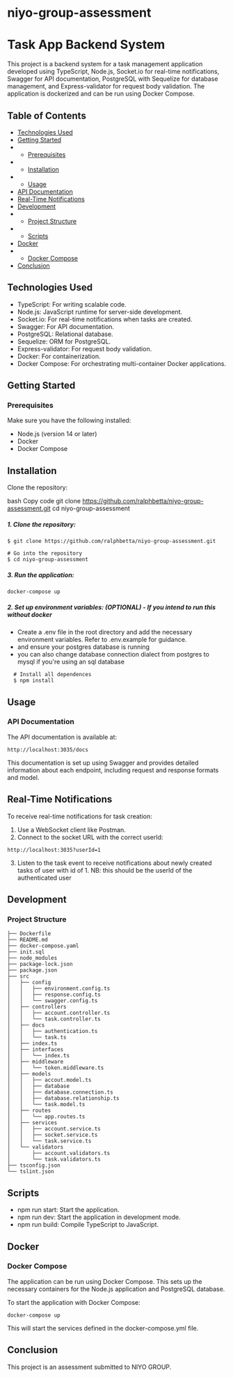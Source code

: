 # niyo-group-assessment

# Task App Backend System

This project is a backend system for a task management application developed using TypeScript, Node.js, Socket.io for real-time notifications, Swagger for API documentation, PostgreSQL with Sequelize for database management, and Express-validator for request body validation. The application is dockerized and can be run using Docker Compose.

## Table of Contents
* [Technologies Used](#technology)
* [Getting Started](#gettingstarted)
* * [Prerequisites](#prerequisites)
* * [Installation](#installation)
* * [Usage](#usage)
* [API Documentation](#documentation)
* [Real-Time Notifications](#socket)
* [Development](#development)
* * [Project Structure](#structure)
* * [Scripts](#script)
* [Docker](#docker)
* * [Docker Compose](#docker-compose)
* [Conclusion](#conclusion)

## Technologies Used
* TypeScript: For writing scalable code.
* Node.js: JavaScript runtime for server-side development.
* Socket.io: For real-time notifications when tasks are created.
* Swagger: For API documentation.
* PostgreSQL: Relational database.
* Sequelize: ORM for PostgreSQL.
* Express-validator: For request body validation.
* Docker: For containerization.
* Docker Compose: For orchestrating multi-container Docker applications.

## Getting Started
### Prerequisites
Make sure you have the following installed:

* Node.js (version 14 or later)
* Docker
* Docker Compose

## Installation
Clone the repository:

bash
Copy code
git clone https://github.com/ralphbetta/niyo-group-assessment.git
cd niyo-group-assessment

##### 1. Clone the repository:
  ```
  $ git clone https://github.com/ralphbetta/niyo-group-assessment.git

  # Go into the repository
  $ cd niyo-group-assessment
  ```

##### 3. Run the application:
  ```
  docker-compose up
  ```

##### 2. Set up environment variables: (OPTIONAL) -  If you intend to run this without docker
* Create a .env file in the root directory and add the necessary environment variables. Refer to .env.example for guidance.
* and ensure your postgres database is running
* you can also change database connection dialect from postgres to mysql if you're using an sql database
```
  # Install all dependences
  $ npm install
```

## Usage
### API Documentation
The API documentation is available at:
  ```
 http://localhost:3035/docs
  ```
This documentation is set up using Swagger and provides detailed information about each endpoint, including request and response formats and model.

## Real-Time Notifications
To receive real-time notifications for task creation:

1. Use a WebSocket client like Postman.
2. Connect to the socket URL with the correct userId:
  ```
 http://localhost:3035?userId=1
  ```
3. Listen to the task event to receive notifications about newly created tasks of user with id of 1.
NB: this should be the userId of the authenticated user


## Development
### Project Structure
```
├── Dockerfile
├── README.md
├── docker-compose.yaml
├── init.sql
├── node_modules
├── package-lock.json
├── package.json
├── src
│   ├── config
│   │   ├── environment.config.ts
│   │   ├── response.config.ts
│   │   └── swagger.config.ts
│   ├── controllers
│   │   ├── account.controller.ts
│   │   └── task.controller.ts
│   ├── docs
│   │   ├── authentication.ts
│   │   └── task.ts
│   ├── index.ts
│   ├── interfaces
│   │   └── index.ts
│   ├── middleware
│   │   └── token.middleware.ts
│   ├── models
│   │   ├── accout.model.ts
│   │   ├── database
│   │   ├── database.connection.ts
│   │   ├── database.relationship.ts
│   │   └── task.model.ts
│   ├── routes
│   │   └── app.routes.ts
│   ├── services
│   │   ├── account.service.ts
│   │   ├── socket.service.ts
│   │   └── task.service.ts
│   └── validators
│       ├── account.validators.ts
│       └── task.validators.ts
├── tsconfig.json
└── tslint.json

```

## Scripts
* npm run start: Start the application.
* npm run dev: Start the application in development mode.
* npm run build: Compile TypeScript to JavaScript.

## Docker
### Docker Compose

The application can be run using Docker Compose. This sets up the necessary containers for the Node.js application and PostgreSQL database.

To start the application with Docker Compose:
```
docker-compose up
```
This will start the services defined in the docker-compose.yml file.

## Conclusion
This project is an assessment submitted to NIYO GROUP.